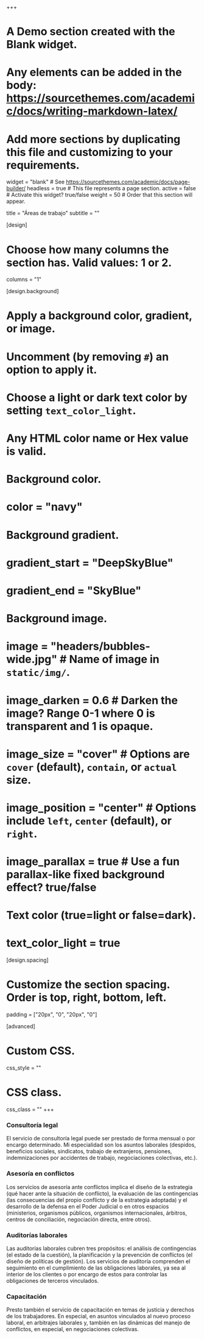 +++
# A Demo section created with the Blank widget.
# Any elements can be added in the body: https://sourcethemes.com/academic/docs/writing-markdown-latex/
# Add more sections by duplicating this file and customizing to your requirements.

widget = "blank"  # See https://sourcethemes.com/academic/docs/page-builder/
headless = true  # This file represents a page section.
active = false  # Activate this widget? true/false
weight = 50  # Order that this section will appear.

title = "Áreas de trabajo"
subtitle = ""

[design]
  # Choose how many columns the section has. Valid values: 1 or 2.
  columns = "1"

[design.background]
  # Apply a background color, gradient, or image.
  #   Uncomment (by removing `#`) an option to apply it.
  #   Choose a light or dark text color by setting `text_color_light`.
  #   Any HTML color name or Hex value is valid.

  # Background color.
  # color = "navy"
  
  # Background gradient.
  # gradient_start = "DeepSkyBlue"
  # gradient_end = "SkyBlue"
  
  # Background image.
  # image = "headers/bubbles-wide.jpg"  # Name of image in `static/img/`.
  # image_darken = 0.6  # Darken the image? Range 0-1 where 0 is transparent and 1 is opaque.
  # image_size = "cover"  #  Options are `cover` (default), `contain`, or `actual` size.
  # image_position = "center"  # Options include `left`, `center` (default), or `right`.
  # image_parallax = true  # Use a fun parallax-like fixed background effect? true/false

  # Text color (true=light or false=dark).
  # text_color_light = true

[design.spacing]
  # Customize the section spacing. Order is top, right, bottom, left.
  padding = ["20px", "0", "20px", "0"]

[advanced]
 # Custom CSS. 
 css_style = ""
 
 # CSS class.
 css_class = ""
+++


### Consultoría legal

El servicio de consultoría legal puede ser prestado de forma mensual o por encargo determinado. Mi  especialidad son los asuntos  laborales (despidos, beneficios sociales, sindicatos, trabajo de extranjeros, pensiones, indemnizaciones por accidentes de trabajo, negociaciones colectivas, etc.).

### Asesoría en conflictos 

Los servicios de asesoría ante conflictos implica el diseño de la estrategia (qué hacer ante la situación de conflicto), la evaluación de las contingencias (las consecuencias del propio conflicto y de la estrategia adoptada) y el desarrollo de la defensa en el Poder Judicial o en otros espacios (ministerios, organismos públicos, organismos internacionales, árbitros, centros de conciliación, negociación directa, entre otros). 

### Auditorías laborales

Las auditorías laborales cubren tres propósitos: el análisis de contingencias (el estado de la cuestión), la planificación y la prevención de conflictos (el diseño de políticas de gestión). Los servicios de auditoría comprenden el seguimiento en el cumplimiento de las obligaciones laborales, ya sea al interior de los clientes o por encargo de estos para controlar las obligaciones de terceros vinculados.

### Capacitación

Presto también el servicio de capacitación en temas de justicia y derechos de los trabajadores. En especial, en asuntos vinculados al nuevo proceso laboral,  en arbitrajes laborales y, también en las dinámicas del manejo de conflictos, en  especial, en negociaciones  colectivas.

